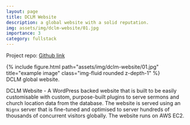 ```yaml
---
layout: page
title: DCLM Website
description: a global website with a solid reputation.
img: assets/img/dclm-website/01.jpg
importance: 3
category: fullstack
---
```


Project repo: [Github link](https://github.com/dclmict/dclm.org)

<div class="row">
    <div class="col-sm mt-3 mt-md-0">
        {% include figure.html path="assets/img/dclm-website/01.jpg" title="example image" class="img-fluid rounded z-depth-1" %}
    </div>
</div>
<div class="caption">
    DCLM global website.
</div>

DCLM Website - A WordPress backed website that is built to be easily customisable with custom, purpose-built plugins to serve sermons and church location data from the database.
The website is served using an `Nignx` server that is fine-tuned and optimised to server hundreds of thousands of concurrent visitors globally. The website runs on AWS EC2.